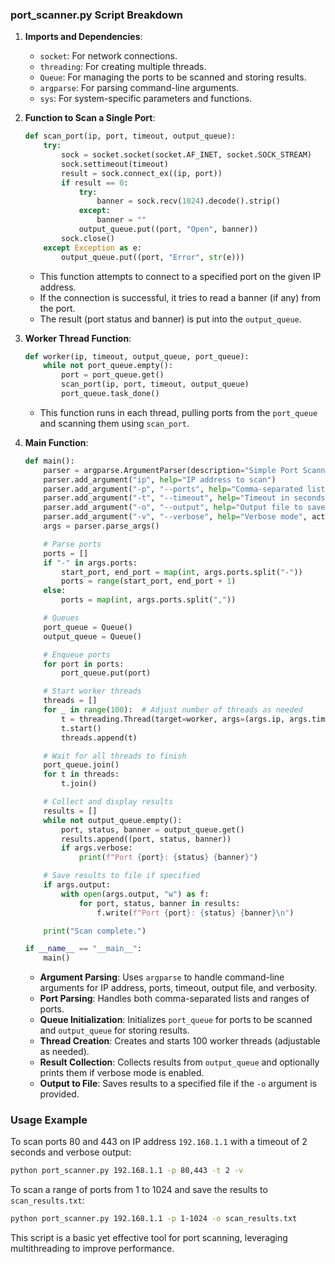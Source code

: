 ###     port_scanner.py Script Breakdown

1. **Imports and Dependencies**:
    - `socket`: For network connections.
    - `threading`: For creating multiple threads.
    - `Queue`: For managing the ports to be scanned and storing results.
    - `argparse`: For parsing command-line arguments.
    - `sys`: For system-specific parameters and functions.

2. **Function to Scan a Single Port**:
    ```python
    def scan_port(ip, port, timeout, output_queue):
        try:
            sock = socket.socket(socket.AF_INET, socket.SOCK_STREAM)
            sock.settimeout(timeout)
            result = sock.connect_ex((ip, port))
            if result == 0:
                try:
                    banner = sock.recv(1024).decode().strip()
                except:
                    banner = ""
                output_queue.put((port, "Open", banner))
            sock.close()
        except Exception as e:
            output_queue.put((port, "Error", str(e)))
    ```
    - This function attempts to connect to a specified port on the given IP address.
    - If the connection is successful, it tries to read a banner (if any) from the port.
    - The result (port status and banner) is put into the `output_queue`.

3. **Worker Thread Function**:
    ```python
    def worker(ip, timeout, output_queue, port_queue):
        while not port_queue.empty():
            port = port_queue.get()
            scan_port(ip, port, timeout, output_queue)
            port_queue.task_done()
    ```
    - This function runs in each thread, pulling ports from the `port_queue` and scanning them using `scan_port`.

4. **Main Function**:
    ```python
    def main():
        parser = argparse.ArgumentParser(description="Simple Port Scanner")
        parser.add_argument("ip", help="IP address to scan")
        parser.add_argument("-p", "--ports", help="Comma-separated list of ports or range (e.g., 80,443 or 1-1024)", default="1-1024")
        parser.add_argument("-t", "--timeout", help="Timeout in seconds for each port scan", type=float, default=1.0)
        parser.add_argument("-o", "--output", help="Output file to save results", default=None)
        parser.add_argument("-v", "--verbose", help="Verbose mode", action="store_true")
        args = parser.parse_args()

        # Parse ports
        ports = []
        if "-" in args.ports:
            start_port, end_port = map(int, args.ports.split("-"))
            ports = range(start_port, end_port + 1)
        else:
            ports = map(int, args.ports.split(","))

        # Queues
        port_queue = Queue()
        output_queue = Queue()

        # Enqueue ports
        for port in ports:
            port_queue.put(port)

        # Start worker threads
        threads = []
        for _ in range(100):  # Adjust number of threads as needed
            t = threading.Thread(target=worker, args=(args.ip, args.timeout, output_queue, port_queue))
            t.start()
            threads.append(t)

        # Wait for all threads to finish
        port_queue.join()
        for t in threads:
            t.join()

        # Collect and display results
        results = []
        while not output_queue.empty():
            port, status, banner = output_queue.get()
            results.append((port, status, banner))
            if args.verbose:
                print(f"Port {port}: {status} {banner}")

        # Save results to file if specified
        if args.output:
            with open(args.output, "w") as f:
                for port, status, banner in results:
                    f.write(f"Port {port}: {status} {banner}\n")

        print("Scan complete.")

    if __name__ == "__main__":
        main()
    ```
    - **Argument Parsing**: Uses `argparse` to handle command-line arguments for IP address, ports, timeout, output file, and verbosity.
    - **Port Parsing**: Handles both comma-separated lists and ranges of ports.
    - **Queue Initialization**: Initializes `port_queue` for ports to be scanned and `output_queue` for storing results.
    - **Thread Creation**: Creates and starts 100 worker threads (adjustable as needed).
    - **Result Collection**: Collects results from `output_queue` and optionally prints them if verbose mode is enabled.
    - **Output to File**: Saves results to a specified file if the `-o` argument is provided.

### Usage Example

To scan ports 80 and 443 on IP address `192.168.1.1` with a timeout of 2 seconds and verbose output:
```sh
python port_scanner.py 192.168.1.1 -p 80,443 -t 2 -v
```

To scan a range of ports from 1 to 1024 and save the results to `scan_results.txt`:
```sh
python port_scanner.py 192.168.1.1 -p 1-1024 -o scan_results.txt
```

This script is a basic yet effective tool for port scanning, leveraging multithreading to improve performance.
